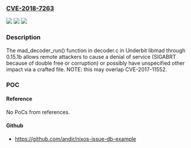 ### [CVE-2018-7263](https://cve.mitre.org/cgi-bin/cvename.cgi?name=CVE-2018-7263)
![](https://img.shields.io/static/v1?label=Product&message=n%2Fa&color=blue)
![](https://img.shields.io/static/v1?label=Version&message=n%2Fa&color=blue)
![](https://img.shields.io/static/v1?label=Vulnerability&message=n%2Fa&color=brighgreen)

### Description

The mad_decoder_run() function in decoder.c in Underbit libmad through 0.15.1b allows remote attackers to cause a denial of service (SIGABRT because of double free or corruption) or possibly have unspecified other impact via a crafted file. NOTE: this may overlap CVE-2017-11552.

### POC

#### Reference
No PoCs from references.

#### Github
- https://github.com/andir/nixos-issue-db-example

